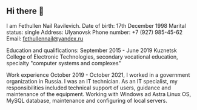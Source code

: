 ## Hi there 👋

I am Fethullen Nail Ravilevich.
Date of birth: 17th December 1998 	Marital status: single
Address:  Ulyanovsk 
Phone number: +7 (927) 985-45-62	Email: fethullennail@yandex.ru 

Education and qualifications:
September 2015 - June 2019
Kuznetsk College of Electronic Technologies, secondary vocational education, specialty "computer systems and complexes"

Work experience 
October 2019 - October 2021, I worked in a government organization in Russia. I was an IT technician. 
As an IT specialist, my responsibilities included technical support of users, guidance and maintenance of the equipment. Working with Windows ad Astra Linux OS, MySQL database, maintenance and configuring of local servers.

<!--
**Nail1798/Nail1798** is a ✨ _special_ ✨ repository because its `README.md` (this file) appears on your GitHub profile.

Here are some ideas to get you started:

- 🔭 I’m currently working on ...
- 🌱 I’m currently learning ...
- 👯 I’m looking to collaborate on ...
- 🤔 I’m looking for help with ...
- 💬 Ask me about ...
- 📫 How to reach me: ...
- 😄 Pronouns: ...
- ⚡ Fun fact: ...
-->
